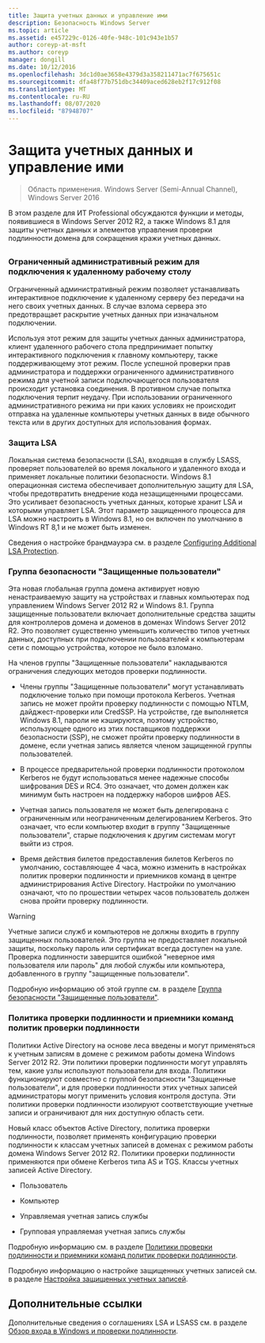 ```yaml
---
title: Защита учетных данных и управление ими
description: Безопасность Windows Server
ms.topic: article
ms.assetid: e457229c-0126-40fe-948c-101c943e1b57
author: coreyp-at-msft
ms.author: coreyp
manager: dongill
ms.date: 10/12/2016
ms.openlocfilehash: 3dc1d0ae3658e4379d3a358211471ac7f675651c
ms.sourcegitcommit: dfa48f77b751dbc34409aced628eb2f17c912f08
ms.translationtype: MT
ms.contentlocale: ru-RU
ms.lasthandoff: 08/07/2020
ms.locfileid: "87948707"
---
```

# <a name="credentials-protection-and-management"></a>Защита учетных данных и управление ими

>Область применения. Windows Server (Semi-Annual Channel), Windows Server 2016

В этом разделе для ИТ Professional обсуждаются функции и методы, появившиеся в Windows Server 2012 R2, а также Windows 8.1 для защиты учетных данных и элементов управления проверки подлинности домена для сокращения кражи учетных данных.

## <a name="BKMK_CredentialsProtectionManagement"></a>
### <a name="restricted-admin-mode-for-remote-desktop-connection"></a>Ограниченный административный режим для подключения к удаленному рабочему столу
Ограниченный административный режим позволяет устанавливать интерактивное подключение к удаленному серверу без передачи на него своих учетных данных. В случае взлома сервера это предотвращает раскрытие учетных данных при изначальном подключении.

Используя этот режим для защиты учетных данных администратора, клиент удаленного рабочего стола предпринимает попытку интерактивного подключения к главному компьютеру, также поддерживающему этот режим. После успешной проверки прав администратора и поддержки ограниченного административного режима для учетной записи подключающегося пользователя происходит установка соединения. В противном случае попытка подключения терпит неудачу. При использовании ограниченного административного режима ни при каких условиях не происходит отправка на удаленные компьютеры учетных данных в виде обычного текста или в других доступных для использования формах.

### <a name="lsa-protection"></a>Защита LSA
Локальная система безопасности (LSA), входящая в службу LSASS, проверяет пользователей во время локального и удаленного входа и применяет локальные политики безопасности. Windows 8.1 операционная система обеспечивает дополнительную защиту для LSA, чтобы предотвратить внедрение кода незащищенными процессами. Это усиливает безопасность учетных данных, которые хранит LSA и которыми управляет LSA. Этот параметр защищенного процесса для LSA можно настроить в Windows 8.1, но он включен по умолчанию в Windows RT 8,1 и не может быть изменен.

Сведения о настройке брандмауэра см. в разделе [Configuring Additional LSA Protection](configuring-additional-lsa-protection.md).

### <a name="protected-users-security-group"></a>Группа безопасности "Защищенные пользователи"
Эта новая глобальная группа домена активирует новую ненастраиваемую защиту на устройствах и главных компьютерах под управлением Windows Server 2012 R2 и Windows 8.1. Группа защищенные пользователи включает дополнительные средства защиты для контроллеров домена и доменов в доменах Windows Server 2012 R2. Это позволяет существенно уменьшить количество типов учетных данных, доступных при подключении пользователей к компьютерам сети с помощью устройства, которое не было взломано.

На членов группы "Защищенные пользователи" накладываются ограничения следующих методов проверки подлинности.

-   Члены группы "Защищенные пользователи" могут устанавливать подключение только при помощи протокола Kerberos. Учетная запись не может пройти проверку подлинности с помощью NTLM, дайджест-проверки или CredSSP. На устройстве, где выполняется Windows 8.1, пароли не кэшируются, поэтому устройство, использующее одного из этих поставщиков поддержки безопасности (SSP), не сможет пройти проверку подлинности в домене, если учетная запись является членом защищенной группы пользователей.

-   В процессе предварительной проверки подлинности протоколом Kerberos не будут использоваться менее надежные способы шифрования DES и RC4. Это означает, что домен должен как минимум быть настроен на поддержку наборов шифров AES.

-   Учетная запись пользователя не может быть делегирована с ограниченным или неограниченным делегированием Kerberos. Это означает, что если компьютер входит в группу "Защищенные пользователи", старые подключения к другим системам могут выйти из строя.

-   Время действия билетов предоставления билетов Kerberos по умолчанию, составляющее 4 часа, можно изменить в настройках политик проверки подлинности и приемников команд в центре администрирования Active Directory. Настройки по умолчанию означают, что по прошествии четырех часов пользователь должен снова пройти проверку подлинности.

> [!WARNING]
> Учетные записи служб и компьютеров не должны входить в группу защищенных пользователей. Это группа не предоставляет локальной защиты, поскольку пароль или сертификат всегда доступен на узле. Проверка подлинности завершится ошибкой "неверное имя пользователя или пароль" для любой службы или компьютера, добавленного в группу "защищенные пользователи".

Подробную информацию об этой группе см. в разделе [Группа безопасности "Защищенные пользователи"](protected-users-security-group.md).

### <a name="authentication-policy-and-authentication-policy-silos"></a>Политика проверки подлинности и приемники команд политик проверки подлинности
Политики Active Directory на основе леса введены и могут применяться к учетным записям в домене с режимом работы домена Windows Server 2012 R2. Эти политики проверки подлинности могут управлять тем, какие узлы используют пользователи для входа. Политики функционируют совместно с группой безопасности "Защищенные пользователи", и для проверки подлинности этих учетных записей администраторы могут применить условия контроля доступа. Эти политики проверки подлинности изолируют соответствующие учетные записи и ограничивают для них доступную область сети.

Новый класс объектов Active Directory, политика проверки подлинности, позволяет применять конфигурацию проверки подлинности к классам учетных записей в доменах с режимом работы домена Windows Server 2012 R2. Политики проверки подлинности применяются при обмене Kerberos типа AS и TGS. Классы учетных записей Active Directory.

-   Пользователь

-   Компьютер

-   Управляемая учетная запись службы

-   Групповая управляемая учетная запись службы

Подробную информацию см. в разделе [Политики проверки подлинности и приемники команд политик проверки подлинности](authentication-policies-and-authentication-policy-silos.md).

Подробную информацию о настройке защищенных учетных записей см. в разделе [Настройка защищенных учетных записей](https://docs.microsoft.com/windows-server/identity/ad-ds/manage/how-to-configure-protected-accounts).

## <a name="additional-references"></a>Дополнительные ссылки
Дополнительные сведения о соглашениях LSA и LSASS см. в разделе [Обзор входа в Windows и проверки подлинности](https://technet.microsoft.com/library/dn169029(v=ws.10).aspx).



